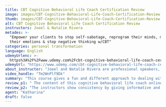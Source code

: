 ```yaml
---
title: CBT Cognitive Behavioral Life Coach Certification Review
image: images/CBT-Cognitive-Behavioral-Life-Coach-Certification-Review.jpeg
thumb: images/CBT-Cognitive-Behavioral-Life-Coach-Certification-Review.jpeg
alt: CBT Cognitive Behavioral Life Coach Certification Review
instructors: Joeel & Natalie Rivera
metades: >-
  "Empower your clients to stop self-sabotage, reprogram their minds, master
  their emotions & stop negative thinking w/CBT"
categories: personal transformation
language: English
udemyUrlenc: >-
  https%3A%2F%2Fwww.udemy.com%2Fcbt-cognitive-behavioral-life-coach-certification%2F
udemyUrl: "https://www.udemy.com/cbt-cognitive-behavioral-life-coach-certification/"
about_instructor: "Joeel and Natalie Rivera are professional speakers, trainer and a coach with a very good education and professional background when it comes to empowering oneself and thinking. Their main purpose is to ignite dreams and unleash the potentials of individuals to be competitive outside world."
video_handle: "Tm2WnPlf9Dk"
summary: "This course gives a fun and different approach to dealing with different behaviors as well as imparting useful knowledge to professionals who want to get certified. It challenges the analytical thinking of the student and gives them different solutions to a problem which will surely help them in their practice."
review_p1: " The content of this cognitive behavioral life coach online training has a comprehensive and systematic approach that will help the students to improve their mental processes, thinking ability and practical insights so that their clients will also be equipped to take care of their mental health and learning capabilities especially when dealing with real-life situations that require a lot of thinking and weighing things that might complicate in their decision making. It also has some impactful teachings that will make the students realize and meditate on the things that they have to deal when their negative emotions overrule them. "
review_p2: "The instructors show consistency by giving informative and interesting methods when it comes into thinking especially when dealing with people who have different emotions, ideology, and principles in the outside world without compromising your own standard and thinking. They demonstrate professionalism in their careers by being more engaging at all times that will trigger the interest of every student who wishes to impart their life-coaching to their clients. Their quality teaching to their students in cognitive behavior helps limit or remove the biases and judgment that is often observed in outside world. They also provide a solid foundation on how the students will improve their communication and teachings kills that might help their clients to overcome their mental issues."
agent: "Katharina"
draft: false
---
```


